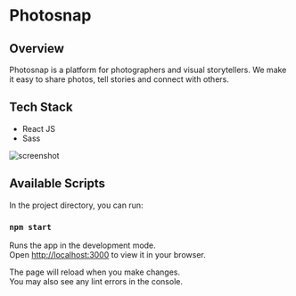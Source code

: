# Photosnap

## Overview

Photosnap is a platform for photographers and visual storytellers. We make it easy to share photos, tell stories and connect with others.

## Tech Stack

- React JS
- Sass

![screenshot](./src/screenshot.png)

## Available Scripts

In the project directory, you can run:

### `npm start`

Runs the app in the development mode.\
Open [http://localhost:3000](http://localhost:3000) to view it in your browser.

The page will reload when you make changes.\
You may also see any lint errors in the console.

